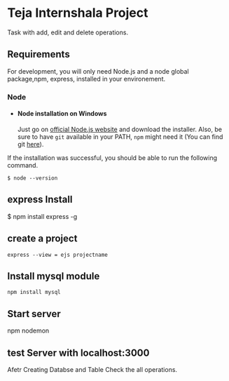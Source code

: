 # Teja Internshala Project

Task with add, edit and delete operations.

## Requirements

For development, you will only need Node.js and a node global package,npm, express, installed in your environement.

### Node
- #### Node installation on Windows

  Just go on [official Node.js website](https://nodejs.org/) and download the installer.
Also, be sure to have `git` available in your PATH, `npm` might need it (You can find git [here](https://git-scm.com/)).

If the installation was successful, you should be able to run the following command.

    $ node --version
## express Install

  $ npm install express -g 
  
 ## create a project
    express --view = ejs projectname
  ## Install mysql module
    npm install mysql
   
## Start server
  npm nodemon
  
 ## test Server with localhost:3000
 
 Afetr Creating Databse and Table Check the all operations.
   

 
